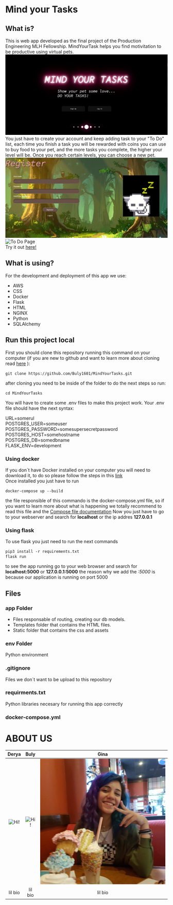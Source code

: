 # Mind your Tasks
## What is?
This is web app developed as the final project of the Production Engineering MLH Fellowship. MindYourTask helps you find motivitation to be productive using virtual pets.  
![Main Page](app/static/images/mainPage.jpg)  
You just have to create your account and keep adding task to your "To Do" list, each time you finish a task you will be rewarded with coins you can use to buy food to your pet, and the more tasks you complete, the higher your level will be. Once you reach certain levels, you can choose a new pet.  
![Register Page](app/static/images/registerPage.JPG)  
![To Do Page](app/static/images/todoPage.jpg)  
Try it out [here!](https://mindyourtasks.tech)  
## What is using?
For the development and deployment of this app we use:
 - AWS
 - CSS
 - Docker
 - Flask
 - HTML
 - NGINX
 - Python
 - SQLAlchemy
## Run this project local
First you should clone this repository running this command on your computer (if you are new to github and want to learn more about cloning read [here]( https://docs.github.com/en/github/creating-cloning-and-archiving-repositories/cloning-a-repository-from-github/cloning-a-repository) ):  
```console
git clone https://github.com/Buly1601/MindYourTasks.git
```
after cloning you need to be inside of the folder to do the next steps so run:  
```console
cd MindYourTasks
```
You will have to create some .env files to make this project work. Your .env file should have the next syntax:

URL=somerul  
POSTGRES_USER=someuser   
POSTGRES_PASSWORD=somesupersecretpassword  
POSTGRES_HOST=somehostname  
POSTGRES_DB=somedbname  
FLASK_ENV=development 

### Using docker
If you don´t have Docker installed on your computer you will need to download it, to do so please follow the steps in this [link](https://docs.docker.com/get-docker/)  
Once installed you just have to run  
```console
docker-compose up --build
```
the file responsible of this commando is the docker-compose.yml file, so if you want to learn more about what is happening we totally recommend to read this file and the [Compose file documentation](https://docs.docker.com/compose/compose-file/)
Now you just have to go to your webserver and search for **localhost** or the ip addres **127.0.0.1**
### Using flask
To use flask you just need to run the next commands
```console
pip3 install -r requirements.txt
flask run
```
to see the app running go to your web browser and search for **localhost:5000** or **127.0.0.1:5000**
the reason why we add the *:5000* is because our application is running on port 5000 
## Files
### app Folder
 - Files responsable of routing, creating our db models. 
 - Templates folder that contains the HTML files.
 - Static folder that contains the css and assets
### env Folder
Python environment
### .gitignore
Files we don´t want to be upload to this repository
### requirments.txt 
Python libraries necesary for running this app correctly
### docker-compose.yml

# ABOUT US 
| Derya       | Buly        | Gina          |  
|    :----:   |    :----:   |    :----:   |  
|![Hi!](app/static/images/derya.jpg)      | ![Hi!](app/static/images/buly.jpg)      | ![Hi!](app/static/images/gina.jpg)    |  
| lil bio    | lil bio    | lil bio    |  
